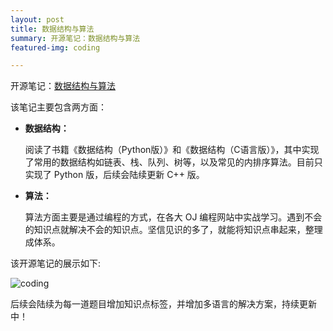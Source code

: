 ```yaml
---
layout: post
title: 数据结构与算法
summary: 开源笔记：数据结构与算法
featured-img: coding

---
```

开源笔记：[数据结构与算法](https://github.com/jinbooooom/coding-for-interview)  

该笔记主要包含两方面：

- **数据结构：**

  阅读了书籍《数据结构（Python版）》和《数据结构（C语言版）》，其中实现了常用的数据结构如链表、栈、队列、树等，以及常见的内排序算法。目前只实现了 Python 版，后续会陆续更新 C++ 版。
  
- **算法：**

  算法方面主要是通过编程的方式，在各大 OJ 编程网站中实战学习。遇到不会的知识点就解决不会的知识点。坚信见识的多了，就能将知识点串起来，整理成体系。

该开源笔记的展示如下:

![coding](https://jinbooooom.github.io/sources/coding.jpg)

后续会陆续为每一道题目增加知识点标签，并增加多语言的解决方案，持续更新中！

